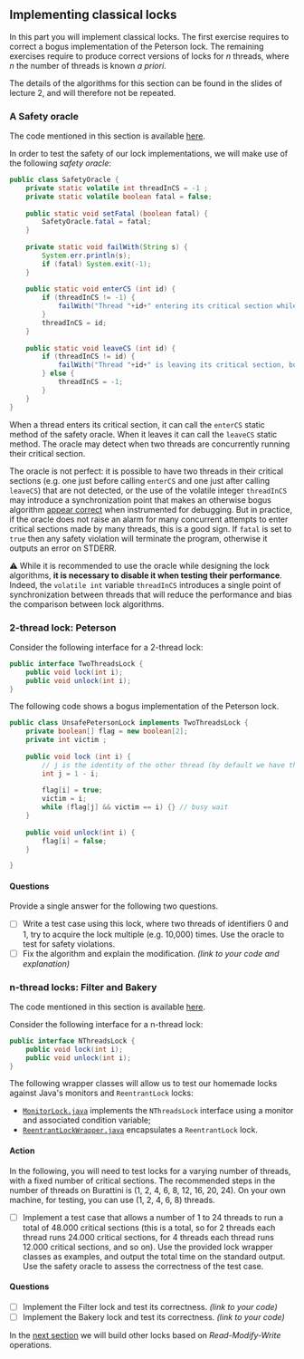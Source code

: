 ## Implementing classical locks

In this part you will implement classical locks.
The first exercise requires to correct a bogus implementation of the Peterson lock.
The remaining exercises require to produce correct versions of locks for *n* threads, where *n* the number of threads is known *a priori*.

The details of the algorithms for this section can be found in the slides of lecture 2, and will therefore not be repeated.

### A Safety oracle

The code mentioned in this section is available [here](src/2-threads/).

In order to test the safety of our lock implementations, we will make use of the following *safety oracle*:

```Java
public class SafetyOracle {
	private static volatile int threadInCS = -1 ;
	private static volatile boolean fatal = false;
	
	public static void setFatal (boolean fatal) {
		SafetyOracle.fatal = fatal;
	}
	
	private static void failWith(String s) { 
		System.err.println(s);
		if (fatal) System.exit(-1);
	}
	
	public static void enterCS (int id) {
		if (threadInCS != -1) {
			failWith("Thread "+id+" entering its critical section while thread "+threadInCS+" is still in its CS");
		}
		threadInCS = id;
	}
	
	public static void leaveCS (int id) {
		if (threadInCS != id) {
			failWith("Thread "+id+" is leaving its critical section, but oracle thinks Thread "+threadInCS+" is currently in!");
		} else {
			threadInCS = -1;
		}		
	}
}
```

When a thread enters its critical section, it can call the `enterCS` static method of the safety oracle.
When it leaves it can call the `leaveCS` static method.
The oracle may detect when two threads are concurrently running their critical section.

The oracle is not perfect: it is possible to have two threads in their critical sections (e.g. one just before calling `enterCS` and one just after calling `leaveCS`) that are not detected, or the use of the volatile integer `threadInCS` may introduce a synchronization point that makes an otherwise bogus algorithm [appear correct](http://jargonf.org/wiki/tomber_en_marche) when instrumented for debugging.
But in practice, if the oracle does not raise an alarm for many concurrent attempts to enter critical sections made by many threads, this is a good sign.
If `fatal` is set to `true` then any safety violation will terminate the program, otherwise it outputs an error on STDERR.

:warning: While it is recommended to use the oracle while designing the lock algorithms, **it is necessary to disable it when testing their performance**.
Indeed, the `volatile int` variable `threadInCS` introduces a single point of synchronization between threads that will reduce the performance and bias the comparison between lock algorithms.

### 2-thread lock: Peterson

Consider the following interface for a 2-thread lock:

```Java
public interface TwoThreadsLock {
	public void lock(int i);
	public void unlock(int i);
}
```

The following code shows a bogus implementation of the Peterson lock.

```Java
public class UnsafePetersonLock implements TwoThreadsLock {
	private boolean[] flag = new boolean[2];
	private int victim ;
		
	public void lock (int i) {
		// j is the identity of the other thread (by default we have thread 0 and 1)
		int j = 1 - i;
		
		flag[i] = true;
		victim = i;
		while (flag[j] && victim == i) {} // busy wait
	}
	
	public void unlock(int i) {
		flag[i] = false;
	}

}
```

#### Questions

Provide a single answer for the following two questions.

- [ ] Write a test case using this lock, where two threads of identifiers 0 and 1, try to acquire the lock multiple (e.g. 10,000) times. Use the oracle to test for safety violations.
- [ ] Fix the algorithm and explain the modification. *(link to your code and explanation)*

### n-thread locks: Filter and Bakery

The code mentioned in this section is available [here](src/n-threads/).

Consider the following interface for a n-thread lock:

```Java
public interface NThreadsLock {
	public void lock(int i);
	public void unlock(int i);
}
```

The following wrapper classes will allow us to test our homemade locks against Java's monitors and `ReentrantLock` locks:

- [`MonitorLock.java`](src/n-threads/MonitorLock.java) implements the `NThreadsLock` interface using a monitor and associated condition variable;
- [`ReentrantLockWrapper.java`](src/n-threads/ReentrantLockWrapper.java) encapsulates a `ReentrantLock` lock.

#### Action

In the following, you will need to test locks for a varying number of threads, with a fixed number of critical sections.
The recommended steps in the number of threads on Burattini is (1, 2, 4, 6, 8, 12, 16, 20, 24).
On your own machine, for testing, you can use (1, 2, 4, 6, 8) threads.

- [ ] Implement a test case that allows a number of 1 to 24 threads to run a total of 48.000 critical sections (this is a total, so for 2 threads each thread runs 24.000 critical sections, for 4 threads each thread runs 12.000 critical sections, and so on). Use the provided lock wrapper classes as examples, and output the total time on the standard output. Use the safety oracle to assess the correctness of the test case.

#### Questions

- [ ] Implement the Filter lock and test its correctness. *(link to your code)*
- [ ] Implement the Bakery lock and test its correctness. *(link to your code)*

In the [next section](RMWLocks.md) we will build other locks based on *Read-Modify-Write* operations.
